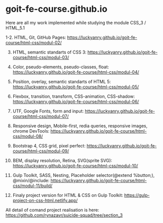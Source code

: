 # goit-fe-course.github.io

Here are all my work implemented while studying the module CSS_3 / HTML_5.1

1-2. HTML, Git, GitHub Pages:
https://luckyanry.github.io/goit-fe-course/html-css/modul-02/

3. HTML, semantic standarts of CSS 3:
   https://luckyanry.github.io/goit-fe-course/html-css/modul-03/

4. Color, pseudo-elements, pseudo-classes, float:
   https://luckyanry.github.io/goit-fe-course/html-css/modul-04/

5. Position, overlay, semantic standarts of HTML 5:
   https://luckyanry.github.io/goit-fe-course/html-css/modul-05/

6. Flexbox, transition, transform, CSS-animation, CSS-shadow:
   https://luckyanry.github.io/goit-fe-course/html-css/modul-06/

7. UTF, Google Fonts, form and input:
   https://luckyanry.github.io/goit-fe-course/html-css/modul-07/

8. Responsive design, Mobile-first, redia queries, responsive images, chrome DevTools:
   https://luckyanry.github.io/goit-fe-course/html-css/modul-08/

9. Bootstrap 4, CSS grid, pixel perfect:
   https://luckyanry.github.io/goit-fe-course/html-css/modul-09/

10. BEM, display resolution, Retina, SVG(sprite SVG):
    https://luckyanry.github.io/goit-fe-course/html-css/modul-10/

11. Gulp Toolkit, SASS, Nesting, Placeholder selector(@extend %button;), @mixin/@include:
    https://luckyanry.github.io/goit-fe-course/html-css/modul-11/build/

12. Finaly project version for HTML & CSS on Gulp Toolkit:
    https://gulp-project-on-css-html.netlify.app/

All detail of comand project realisation is here:
https://github.com/rynazavr/suicide-squad/tree/section_3
